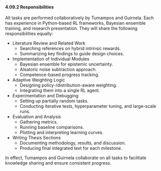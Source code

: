 #### 4.09.2 Responsibilities

All tasks are performed collaboratively by Tumampos and Guirnela. Each has experience in Python-based RL frameworks, Bayesian ensemble training, and research presentation. They will share the following responsibilities equally:
- Literature Review and Related Work
  - Searching references on hybrid intrinsic rewards.
  - Summarizing key findings to guide design choices.
- Implementation of Individual Modules
  - Bayesian ensemble for epistemic uncertainty.
  - Aleatoric noise subtraction approach.
  - Competence-based progress tracking.
- Adaptive Weighting Logic
  - Designing policy-/distribution-aware weighting.
  - Integrating them into a single RL agent.
- Experimentation and Debugging
  - Setting up partially random tasks.
  - Conducting iterative tests, hyperparameter tuning, and large-scale runs.
- Evaluation and Analysis
  - Gathering metrics.
  - Running baseline comparisons.
  - Plotting and interpreting learning curves.
- Writing Thesis Sections
  - Documenting methodology, results, and discussion.
  - Producing final integrated text for each milestone.

In effect, Tumampos and Guirnela collaborate on all tasks to facilitate knowledge sharing and ensure consistent progress.
